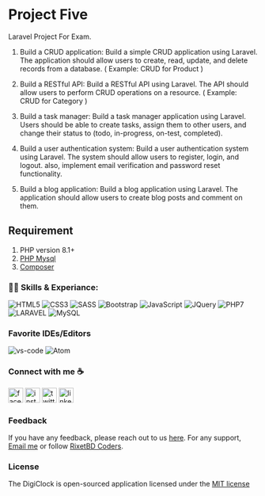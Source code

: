 # Project Five

Laravel Project For Exam.

1. Build a CRUD application: Build a simple CRUD application using Laravel. The application should allow users to create, read, update, and delete records from a database. ( Example: CRUD for Product )

2. Build a RESTful API: Build a RESTful API using Laravel. The API should allow users to perform CRUD operations on a resource. ( Example: CRUD for Category )

3. Build a task manager: Build a task manager application using Laravel. Users should be able to create tasks, assign them to other users, and change their status to (todo, in-progress, on-test, completed).

4. Build a user authentication system: Build a user authentication system using Laravel. The system should allow users to register, login, and logout. also, implement email verification and password reset functionality.

5. Build a blog application: Build a blog application using Laravel. The application should allow users to create blog posts and comment on them.

## Requirement

1. PHP version 8.1+
3. [PHP Mysql](http://php.net/manual/en/ref.pdo-mysql.php)
4. [Composer](https://getcomposer.org/)


### 👨‍💻 Skills & Experiance:

![HTML5](https://img.shields.io/badge/HTML5-E34F26?style=for-the-badge&logo=html5&logoColor=white)
![CSS3](https://img.shields.io/badge/CSS3-1572B6?style=for-the-badge&logo=css3&logoColor=white)
![SASS](https://img.shields.io/badge/SASS-hotpink.svg?style=for-the-badge&logo=SASS&logoColor=white)
![Bootstrap](https://img.shields.io/badge/Bootstrap-563D7C?style=for-the-badge&logo=bootstrap&logoColor=white)
![JavaScript](https://img.shields.io/badge/JavaScript-F7DF1E?style=for-the-badge&logo=javascript&logoColor=black)
![JQuery](https://img.shields.io/badge/jQuery-0769AD?style=for-the-badge&logo=jquery&logoColor=white)
![PHP7](https://img.shields.io/badge/PHP-777BB4?style=for-the-badge&logo=php&logoColor=white)
![LARAVEL](https://img.shields.io/badge/LARAVEL-F05340?style=for-the-badge&logo=laravel&logoColor=white)
![MySQL](https://img.shields.io/badge/MySQL-00000F?style=for-the-badge&logo=mysql&logoColor=white)

### Favorite IDEs/Editors 

![vs-code](https://img.shields.io/badge/-VS%20Code-007ACC?style=for-the-badge&logo=visual-studio-code)
![Atom](https://img.shields.io/badge/Atom-%2366595C.svg?style=for-the-badge&logo=atom&logoColor=white)

###  Connect with me ☕

[<img src="https://camo.githubusercontent.com/2d1ffa69dd491ebeca01b2098cf8233dd09950ff5895abccd5b455ca442abc59/68747470733a2f2f696d672e736869656c64732e696f2f62616467652f46616365626f6f6b2d3138373746323f7374796c653d666f722d7468652d6261646765266c6f676f3d66616365626f6f6b266c6f676f436f6c6f723d7768697465" alt="facebook" height="30" style="max-width: 100%;">](https://www.facebook.com/rixet.rabiul)  [<img src="https://camo.githubusercontent.com/b3d4671768bd0f9b6c8f410a25a96e0c5a4d135208d8910461e986f97e7985ab/68747470733a2f2f696d672e736869656c64732e696f2f62616467652f496e7374616772616d2d4534343035463f7374796c653d666f722d7468652d6261646765266c6f676f3d696e7374616772616d266c6f676f436f6c6f723d7768697465" alt="instagram" height="30" style="max-width: 100%;">](https://www.instagram.com/rixetbd/)  [<img src="https://camo.githubusercontent.com/5d03c86f6a75f7cbe80d135d9162fbf6dc46a31253cf30a8e9bb8279b4d574d3/68747470733a2f2f696d672e736869656c64732e696f2f62616467652f547769747465722d3144413146323f7374796c653d666f722d7468652d6261646765266c6f676f3d74776974746572266c6f676f436f6c6f723d7768697465" alt="twitter" height="30" style="max-width: 100%;">](https://twitter.com/rixetbd)  [<img src="https://camo.githubusercontent.com/a80d00f23720d0bc9f55481cfcd77ab79e141606829cf16ec43f8cacc7741e46/68747470733a2f2f696d672e736869656c64732e696f2f62616467652f4c696e6b6564496e2d3030373742353f7374796c653d666f722d7468652d6261646765266c6f676f3d6c696e6b6564696e266c6f676f436f6c6f723d7768697465" alt="linkedin" height="30" style="max-width: 100%;">](https://www.linkedin.com/in/rixetbd/)  


### Feedback

If you have any feedback, please reach out to us [here](https://www.facebook.com/rixetbd/reviews/). For any support, [Email me](mailto:rixetbd@gmail.com) or follow [RixetBD Coders](https://facebook.com/rixetbd).

### License

The DigiClock is open-sourced application licensed under the [MIT license](https://choosealicense.com/licenses/mit/)

